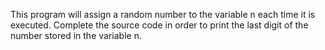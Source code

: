 This program will assign a random number to the variable n each time it is executed. Complete the source code in order to print the last digit of the number stored in the variable n.


